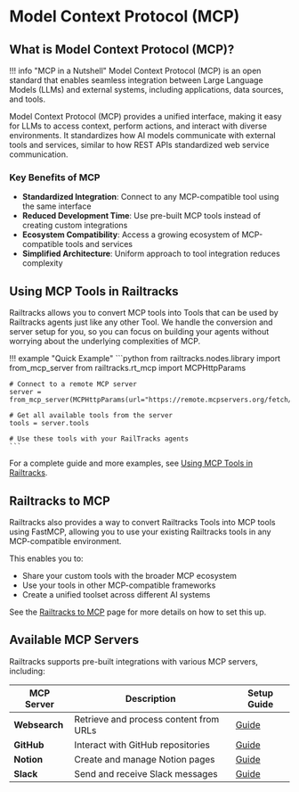 # Model Context Protocol (MCP)

## What is Model Context Protocol (MCP)?

!!! info "MCP in a Nutshell"
    Model Context Protocol (MCP) is an open standard that enables seamless integration between Large Language Models (LLMs) and external systems, including applications, data sources, and tools.

Model Context Protocol (MCP) provides a unified interface, making it easy for LLMs to access context, perform actions, and interact with diverse environments. It standardizes how AI models communicate with external tools and services, similar to how REST APIs standardized web service communication.

### Key Benefits of MCP

- **Standardized Integration**: Connect to any MCP-compatible tool using the same interface
- **Reduced Development Time**: Use pre-built MCP tools instead of creating custom integrations
- **Ecosystem Compatibility**: Access a growing ecosystem of MCP-compatible tools and services
- **Simplified Architecture**: Uniform approach to tool integration reduces complexity


## Using MCP Tools in Railtracks

Railtracks allows you to convert MCP tools into Tools that can be used by Railtracks agents just like any other Tool. We handle the conversion and server setup for you, so you can focus on building your agents without worrying about the underlying complexities of MCP.

!!! example "Quick Example"
    ```python
    from railtracks.nodes.library import from_mcp_server
    from railtracks.rt_mcp import MCPHttpParams
    
    # Connect to a remote MCP server
    server = from_mcp_server(MCPHttpParams(url="https://remote.mcpservers.org/fetch/mcp"))
    
    # Get all available tools from the server
    tools = server.tools
    
    # Use these tools with your RailTracks agents
    ```

For a complete guide and more examples, see [Using MCP Tools in Railtracks](MCP_tools_in_RT.md).

## Railtracks to MCP

Railtracks also provides a way to convert Railtracks Tools into MCP tools using FastMCP, allowing you to use your existing Railtracks tools in any MCP-compatible environment.

This enables you to:

- Share your custom tools with the broader MCP ecosystem
- Use your tools in other MCP-compatible frameworks
- Create a unified toolset across different AI systems

See the [Railtracks to MCP](RTtoMCP.md) page for more details on how to set this up.

## Available MCP Servers

Railtracks supports pre-built integrations with various MCP servers, including:

| MCP Server    | Description | Setup Guide                                 |
|---------------|-------------|---------------------------------------------|
| **Websearch** | Retrieve and process content from URLs | [Guide](../guides/websearch_integration.md) |
| **GitHub**    | Interact with GitHub repositories | [Guide](../guides/github.md)                |
| **Notion**    | Create and manage Notion pages | [Guide](../guides/notion.md)                |
| **Slack**     | Send and receive Slack messages | [Guide](../guides/slack.md)                 |
